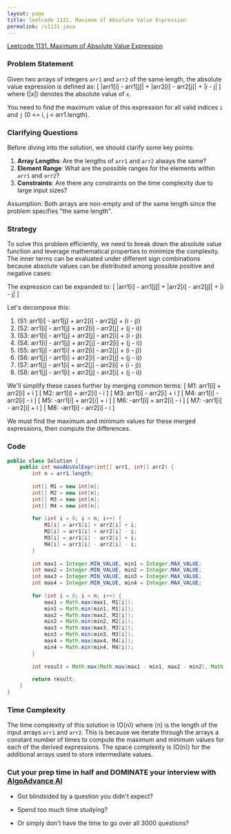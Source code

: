 ```yaml
---
layout: page
title: leetcode 1131. Maximum of Absolute Value Expression
permalink: /s1131-java
---
```

[Leetcode 1131. Maximum of Absolute Value Expression](https://algoadvance.github.io/algoadvance/l1131)
### Problem Statement

Given two arrays of integers `arr1` and `arr2` of the same length, the absolute value expression is defined as:
\[ |arr1[i] - arr1[j]| + |arr2[i] - arr2[j]| + |i - j| \]
where \(|x|\) denotes the absolute value of `x`.

You need to find the maximum value of this expression for all valid indices `i` and `j` (0 <= i, j < arr1.length).

### Clarifying Questions

Before diving into the solution, we should clarify some key points:
1. **Array Lengths**: Are the lengths of `arr1` and `arr2` always the same?
2. **Element Range**: What are the possible ranges for the elements within `arr1` and `arr2`?
3. **Constraints**: Are there any constraints on the time complexity due to large input sizes?

Assumption: Both arrays are non-empty and of the same length since the problem specifies "the same length".

### Strategy

To solve this problem efficiently, we need to break down the absolute value function and leverage mathematical properties to minimize the complexity. The inner terms can be evaluated under different sign combinations because absolute values can be distributed among possible positive and negative cases:

The expression can be expanded to:
\[ |arr1[i] - arr1[j]| + |arr2[i] - arr2[j]| + |i - j| \]

Let's decompose this:
1. \(S1: arr1[i] - arr1[j] + arr2[i] - arr2[j] + (i - j)\)
2. \(S2: arr1[i] - arr1[j] + arr2[i] - arr2[j] + (j - i)\)
3. \(S3: arr1[i] - arr1[j] + arr2[j] - arr2[i] + (i - j)\)
4. \(S4: arr1[i] - arr1[j] + arr2[j] - arr2[i] + (j - i)\)
5. \(S5: arr1[j] - arr1[i] + arr2[i] - arr2[j] + (i - j)\)
6. \(S6: arr1[j] - arr1[i] + arr2[i] - arr2[j] + (j - i)\)
7. \(S7: arr1[j] - arr1[i] + arr2[j] - arr2[i] + (i - j)\)
8. \(S8: arr1[j] - arr1[i] + arr2[j] - arr2[i] + (j - i)\)

We'll simplify these cases further by merging common terms:
\[ M1: arr1[i] + arr2[i] + i \]
\[ M2: arr1[i] + arr2[i] - i \]
\[ M3: arr1[i] - arr2[i] + i \]
\[ M4: arr1[i] - arr2[i] - i \]
\[ M5: -arr1[i] + arr2[i] + i \]
\[ M6: -arr1[i] + arr2[i] - i \]
\[ M7: -arr1[i] - arr2[i] + i \]
\[ M8: -arr1[i] - arr2[i] - i \]

We must find the maximum and minimum values for these merged expressions, then compute the differences.

### Code

```java
public class Solution {
    public int maxAbsValExpr(int[] arr1, int[] arr2) {
        int n = arr1.length;
        
        int[] M1 = new int[n];
        int[] M2 = new int[n];
        int[] M3 = new int[n];
        int[] M4 = new int[n];
        
        for (int i = 0; i < n; i++) {
            M1[i] = arr1[i] + arr2[i] + i;
            M2[i] = arr1[i] + arr2[i] - i;
            M3[i] = arr1[i] - arr2[i] + i;
            M4[i] = arr1[i] - arr2[i] - i;
        }
        
        int max1 = Integer.MIN_VALUE, min1 = Integer.MAX_VALUE;
        int max2 = Integer.MIN_VALUE, min2 = Integer.MAX_VALUE;
        int max3 = Integer.MIN_VALUE, min3 = Integer.MAX_VALUE;
        int max4 = Integer.MIN_VALUE, min4 = Integer.MAX_VALUE;
        
        for (int i = 0; i < n; i++) {
            max1 = Math.max(max1, M1[i]);
            min1 = Math.min(min1, M1[i]);
            max2 = Math.max(max2, M2[i]);
            min2 = Math.min(min2, M2[i]);
            max3 = Math.max(max3, M3[i]);
            min3 = Math.min(min3, M3[i]);
            max4 = Math.max(max4, M4[i]);
            min4 = Math.min(min4, M4[i]);
        }
        
        int result = Math.max(Math.max(max1 - min1, max2 - min2), Math.max(max3 - min3, max4 - min4));
        
        return result;
    }
}
```

### Time Complexity

The time complexity of this solution is \(O(n)\) where \(n\) is the length of the input arrays `arr1` and `arr2`. This is because we iterate through the arrays a constant number of times to compute the maximum and minimum values for each of the derived expressions. The space complexity is \(O(n)\) for the additional arrays used to store intermediate values.


### Cut your prep time in half and DOMINATE your interview with [AlgoAdvance AI](https://algoAdvance.com)

- Got blindsided by a question you didn't expect?

- Spend too much time studying?

- Or simply don't have the time to go over all 3000 questions?

